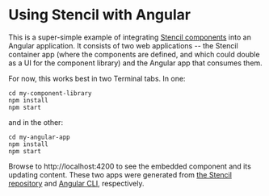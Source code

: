 # Using Stencil with Angular

This is a super-simple example of integrating [Stencil components](https://stenciljs.com/) into an Angular application. It consists of two web applications -- the Stencil container app (where the components are defined, and which could double as a UI for the component library) and the Angular app that consumes them.

For now, this works best in two Terminal tabs. In one:

```
cd my-component-library
npm install
npm start
```

and in the other:

```
cd my-angular-app
npm install
npm start
```

Browse to http://localhost:4200 to see the embedded component and its updating content. These two apps were generated from [the Stencil repository](https://github.com/ionic-team/stencil) and [Angular CLI](https://cli.angular.io/), respectively.
